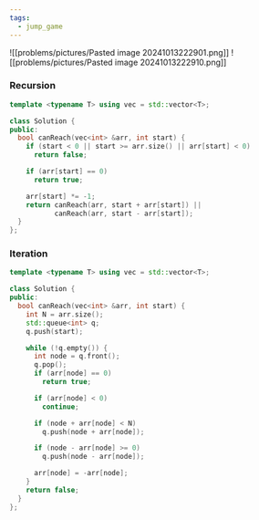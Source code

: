 ```yaml
---
tags:
  - jump_game
---
```

![[problems/pictures/Pasted image 20241013222901.png]]
![[problems/pictures/Pasted image 20241013222910.png]]


### Recursion

```c++
template <typename T> using vec = std::vector<T>;

class Solution {
public:
  bool canReach(vec<int> &arr, int start) {
    if (start < 0 || start >= arr.size() || arr[start] < 0)
      return false;

    if (arr[start] == 0)
      return true;

    arr[start] *= -1;
    return canReach(arr, start + arr[start]) ||
           canReach(arr, start - arr[start]);
  }
};
```

### Iteration

```c++
template <typename T> using vec = std::vector<T>;

class Solution {
public:
  bool canReach(vec<int> &arr, int start) {
    int N = arr.size();
    std::queue<int> q;
    q.push(start);

    while (!q.empty()) {
      int node = q.front();
      q.pop();
      if (arr[node] == 0)
        return true;

      if (arr[node] < 0)
        continue;

      if (node + arr[node] < N)
        q.push(node + arr[node]);

      if (node - arr[node] >= 0)
        q.push(node - arr[node]);

      arr[node] = -arr[node];
    }
    return false;
  }
};
```